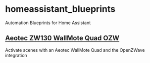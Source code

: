 # homeassistant_blueprints
Automation Blueprints for Home Assistant

## [Aeotec ZW130 WallMote Quad OZW](https://github.com/kdknigga/homeassistant_blueprints/tree/master/ozw-aeon-labs-aeotec-zw130-wallmote-quad)
Activate scenes with an Aeotec WallMote Quad and the OpenZWave integration
